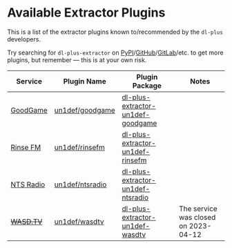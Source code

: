 # Available Extractor Plugins

This is a list of the extractor plugins known to/recommended by the `dl-plus` developers.

Try searching for `dl-plus-extractor` on [PyPI](https://pypi.org/search/?q=dl-plus-extractor)/[GitHub](https://github.com/search?q=dl-plus-extractor)/[GitLab](https://gitlab.com/explore/projects?name=dl-plus-extractor)/etc. to get more plugins, but remember — this is at your own risk.

| Service | Plugin Name | Plugin Package | Notes |
| --- | --- | --- | --- |
| [GoodGame](https://goodgame.ru/) | [un1def/goodgame](https://github.com/un-def/dl-plus-extractor-un1def-goodgame) | [dl-plus-extractor-un1def-goodgame](https://pypi.org/project/dl-plus-extractor-un1def-goodgame/) | |
| [Rinse FM](https://rinse.fm/) | [un1def/rinsefm](https://github.com/un-def/dl-plus-extractor-un1def-rinsefm) | [dl-plus-extractor-un1def-rinsefm](https://pypi.org/project/dl-plus-extractor-un1def-rinsefm/) | |
| [NTS Radio](https://www.nts.live/) | [un1def/ntsradio](https://github.com/un-def/dl-plus-extractor-un1def-ntsradio) | [dl-plus-extractor-un1def-ntsradio](https://pypi.org/project/dl-plus-extractor-un1def-ntsradio/) | |
| ~~[WASD.TV](https://wasd.tv/)~~ | [un1def/wasdtv](https://github.com/un-def/dl-plus-extractor-un1def-wasdtv) | [dl-plus-extractor-un1def-wasdtv](https://pypi.org/project/dl-plus-extractor-un1def-wasdtv/) | The service was closed on 2023-04-12 |
